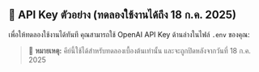 ## 🔑 API Key ตัวอย่าง (ทดลองใช้งานได้ถึง 18 ก.ค. 2025)

เพื่อให้ทดลองใช้งานได้ทันที คุณสามารถใช้ OpenAI API Key ด้านล่างในไฟล์ `.env` ของคุณ:

> 🛑 **หมายเหตุ:** คีย์นี้ใช้ได้สำหรับทดลองเบื้องต้นเท่านั้น และจะถูกปิดหลังจากวันที่ 18 ก.ค. 2025
